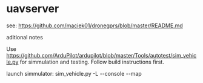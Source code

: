 # uavserver

see:
https://github.com/maciek01/dronegprs/blob/master/README.md

aditional notes

Use https://github.com/ArduPilot/ardupilot/blob/master/Tools/autotest/sim_vehicle.py for simmulation and testing. Follow build instructions first.

launch simmulator: sim_vehicle.py -L <location name> --console --map
